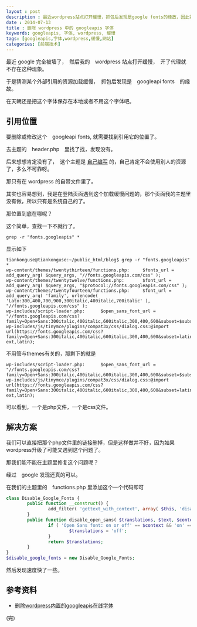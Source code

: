 ```yaml
---
layout : post 
description : 最近wordpress站点打开缓慢，抓包后发现是google fonts的缘故，因此需要删掉那个东西。 
date : 2014-07-13
title : 删除 wordpress 中的 googleapis 字体 
keywords: googleapis, 字体, wordpress, 缓慢
tags: [googleapis,字体,wordpress,缓慢,网站]
categories: [前端技术]
---
```



最近 google 完全被墙了，　然后我的　wordpress 站点打开缓慢，　开了代理就不存在这种现象。

于是猜测某个外部引用的资源加载缓慢，　抓包后发现是　googleapi fonts　的缘故。

在天朝还是把这个字体保存在本地或者不用这个字体吧。


## 引用位置

要删除或修改这个　googleapi fonts, 就需要找到引用它的位置了。

去主题的　header.php　里找了找，发现没有。

后来想想肯定没有了，　这个主题是 [自己编写][make-yourself-wordpress-themes] 的，自己肯定不会使用别人的资源了，多么不可靠呀。

那只有在 wordpress 的自带文件里了。

其实也容易想到，我是在登陆页面遇到这个加载缓慢问题的，那个页面我的主题里没有做，所以只有是系统自己的了。


那位置到底在哪呢？

这个简单，查找一下不就行了。

```shell
grep -r "fonts.googleapis" *
```

显示如下

```text
tiankonguse@tiankonguse:~/public_html/blog$ grep -r "fonts.googleapis" *
wp-content/themes/twentythirteen/functions.php:		$fonts_url = add_query_arg( $query_args, "//fonts.googleapis.com/css" );
wp-content/themes/twentytwelve/functions.php:		$font_url = add_query_arg( $query_args, "$protocol://fonts.googleapis.com/css" );
wp-content/themes/twentyfourteen/functions.php:		$font_url = add_query_arg( 'family', urlencode( 'Lato:300,400,700,900,300italic,400italic,700italic' ), "//fonts.googleapis.com/css" );
wp-includes/script-loader.php:		$open_sans_font_url = "//fonts.googleapis.com/css?family=Open+Sans:300italic,400italic,600italic,300,400,600&subset=$subsets";
wp-includes/js/tinymce/plugins/compat3x/css/dialog.css:@import url(https://fonts.googleapis.com/css?family=Open+Sans:300italic,400italic,600italic,300,400,600&subset=latin-ext,latin);
```

不用管与themes有关的，那剩下的就是

```text
wp-includes/script-loader.php:		$open_sans_font_url = "//fonts.googleapis.com/css?family=Open+Sans:300italic,400italic,600italic,300,400,600&subset=$subsets";
wp-includes/js/tinymce/plugins/compat3x/css/dialog.css:@import url(https://fonts.googleapis.com/css?family=Open+Sans:300italic,400italic,600italic,300,400,600&subset=latin-ext,latin);
```


可以看到，一个是php文件，一个是css文件。

## 解决方案

我们可以直接把那个php文件里的链接删掉，但是这样做并不好，因为如果wordpress升级了可能又遇到这个问题了。

那我们能不能在主题里修复这个问题呢？

经过　google 发现还真的可以。

在我们的主题里的　functions.php 里添加这个一个代码即可


```php
class Disable_Google_Fonts {
        public function __construct() {
                add_filter( 'gettext_with_context', array( $this, 'disable_open_sans'             ), 888, 4 );
        }
        public function disable_open_sans( $translations, $text, $context, $domain ) {
                if ( 'Open Sans font: on or off' == $context && 'on' == $text ) {
                        $translations = 'off';
                }
                return $translations;
        }
}
$disable_google_fonts = new Disable_Google_Fonts;
```

然后发现速度快了一些。

## 参考资料

* [删除wordpress内置的googleapis在线字体](http://blog.motea.org/29.html)

(完)

[make-yourself-wordpress-themes]: https://github.tiankonguse.com/blog/2014/07/10/make-yourself-wordpress-themes.html
